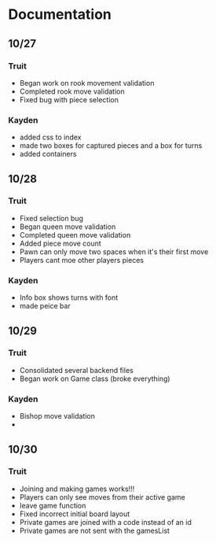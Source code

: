 # Documentation

## 10/27

### Truit
- Began work on rook movement validation
- Completed rook move validation
- Fixed bug with piece selection

### Kayden
- added css to index
- made two boxes for captured pieces and a box for turns
- added containers

## 10/28
 
### Truit
- Fixed selection bug
- Began queen move validation
- Completed queen move validation
- Added piece move count
- Pawn can only move two spaces when it's their first move
- Players cant moe other players pieces

### Kayden
- Info box shows turns with font
- made peice bar

## 10/29
 
### Truit
- Consolidated several backend files
- Began work on Game class (broke everything)

### Kayden
- Bishop move validation
-

## 10/30

### Truit
- Joining and making games works!!!
- Players can only see moves from their active game
- leave game function
- Fixed incorrect initial board layout
- Private games are joined with a code instead of an id
- Private games are not sent with the gamesList